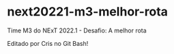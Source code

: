# next20221-m3-melhor-rota
Time M3 do NExT 2022.1 - Desafio: A melhor rota

Editado por Cris no Git Bash! 
